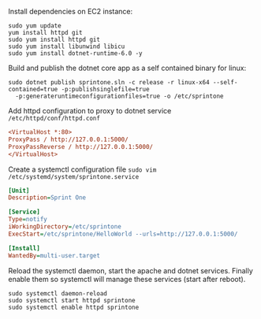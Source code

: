 Install dependencies on EC2 instance: 
~~~shell
sudo yum update
yum install httpd git
sudo yum install httpd git
sudo yum install libunwind libicu
sudo yum install dotnet-runtime-6.0 -y
~~~
Build and publish the dotnet core app as a self contained binary for linux: 
~~~shell
sudo dotnet publish sprintone.sln -c release -r linux-x64 --self-contained=true -p:publishsinglefile=true 
  -p:generateruntimeconfigurationfiles=true -o /etc/sprintone
~~~

Add httpd configuration to proxy to dotnet service `/etc/httpd/conf/httpd.conf`
~~~ini
<VirtualHost *:80>
ProxyPass / http://127.0.0.1:5000/
ProxyPassReverse / http://127.0.0.1:5000/
</VirtualHost>
~~~

Create a systemctl configuration file `sudo vim /etc/systemd/system/sprintone.service`
~~~ini
[Unit]
Description=Sprint One

[Service]
Type=notify
iWorkingDirectory=/etc/sprintone
ExecStart=/etc/sprintone/HelloWorld --urls=http://127.0.0.1:5000/

[Install]
WantedBy=multi-user.target

~~~

Reload the systemctl daemon, start the apache and dotnet services. Finally enable them 
so systemctl will manage these services (start after reboot).

~~~shell 
sudo systemctl daemon-reload
sudo systemctl start httpd sprintone
sudo systemctl enable httpd sprintone 
~~~